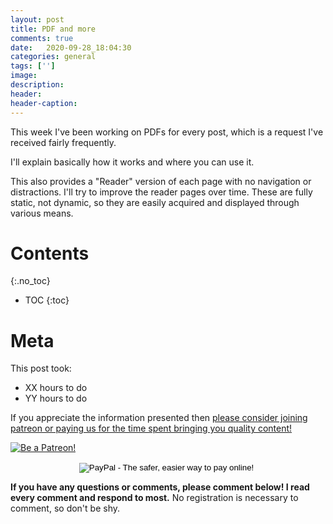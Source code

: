 ```yaml
---
layout: post
title: PDF and more
comments: true
date:   2020-09-28_18:04:30 
categories: general
tags: ['']
image:
description:
header:
header-caption:
---
```


This week I've been working on PDFs for every post, which is a request I've received fairly frequently.

I'll explain basically how it works and where you can use it.

This also provides a "Reader" version of each page with no navigation or distractions. I'll try to improve the reader pages over time. These are fully static, not dynamic, so they are easily acquired and displayed through various means.

<!--more-->


# Contents
{:.no_toc}
* TOC
{:toc}

# Meta

This post took:

* XX hours to do
* YY hours to do

 If you appreciate the information presented then <a href="/DonateNow/">please consider joining patreon or paying us for the time spent bringing you quality content!</a>

<a href="https://www.patreon.com/bePatron?u=7465992"> <img class="patreon-button" src="/assets/Patreon.png" alt="Be a Patreon!"></a>

<form style="text-align: center;" action="https://www.paypal.com/cgi-bin/webscr" method="post" target="_top">
<input type="hidden" name="cmd" value="_s-xclick">
<input type="hidden" name="hosted_button_id" value="BR247JAZBTUJJ">
<input type="image" src="https://www.paypalobjects.com/en_US/i/btn/btn_donateCC_LG.gif" border="0" name="submit" alt="PayPal - The safer, easier way to pay online!">
<img alt="" border="0" src="https://www.paypalobjects.com/en_US/i/scr/pixel.gif" width="1" height="1">
</form>

**If you have any questions or comments, please comment below! I read every comment and respond to most.** No registration is necessary to comment, so don't be shy.

